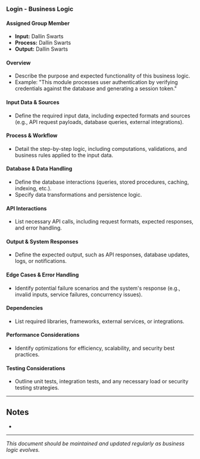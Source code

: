 ### **Login - Business Logic**

#### **Assigned Group Member**
- **Input:** Dallin Swarts
- **Process:** Dallin Swarts
- **Output:** Dallin Swarts


#### **Overview**
- Describe the purpose and expected functionality of this business logic.
- Example: "This module processes user authentication by verifying credentials against the database and generating a session token."

#### **Input Data & Sources**
- Define the required input data, including expected formats and sources (e.g., API request payloads, database queries, external integrations).

#### **Process & Workflow**
- Detail the step-by-step logic, including computations, validations, and business rules applied to the input data.

#### **Database & Data Handling**
- Define the database interactions (queries, stored procedures, caching, indexing, etc.).
- Specify data transformations and persistence logic.

#### **API Interactions**
- List necessary API calls, including request formats, expected responses, and error handling.

#### **Output & System Responses**
- Define the expected output, such as API responses, database updates, logs, or notifications.

#### **Edge Cases & Error Handling**
- Identify potential failure scenarios and the system's response (e.g., invalid inputs, service failures, concurrency issues).

#### **Dependencies**
- List required libraries, frameworks, external services, or integrations.

#### **Performance Considerations**
- Identify optimizations for efficiency, scalability, and security best practices.

#### **Testing Considerations**
- Outline unit tests, integration tests, and any necessary load or security testing strategies.

---

## Notes
-

---

*This document should be maintained and updated regularly as business logic evolves.*
